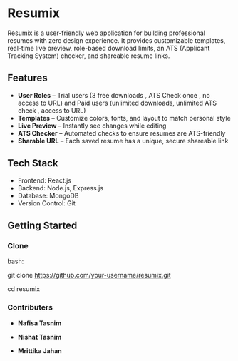 # Resumix

Resumix is a user-friendly web application for building professional resumes with zero design experience. It provides customizable templates, real-time live preview, role-based download limits, an ATS (Applicant Tracking System) checker, and shareable resume links.

## Features

- **User Roles** – Trial users (3 free downloads , ATS Check once , no access to URL) and Paid users (unlimited downloads, unlimited ATS check , access to URL)  
- **Templates** – Customize colors, fonts, and layout to match personal style  
- **Live Preview** – Instantly see changes while editing  
- **ATS Checker** – Automated checks to ensure resumes are ATS-friendly  
- **Sharable URL** – Each saved resume has a unique, secure shareable link  

## Tech Stack

- Frontend: React.js  
- Backend: Node.js, Express.js  
- Database: MongoDB  
- Version Control: Git  

## Getting Started

### Clone
bash:

git clone https://github.com/your-username/resumix.git

cd resumix

### Contributers
- **Nafisa Tasnim**

- **Nishat Tasnim**

- **Mrittika Jahan**
